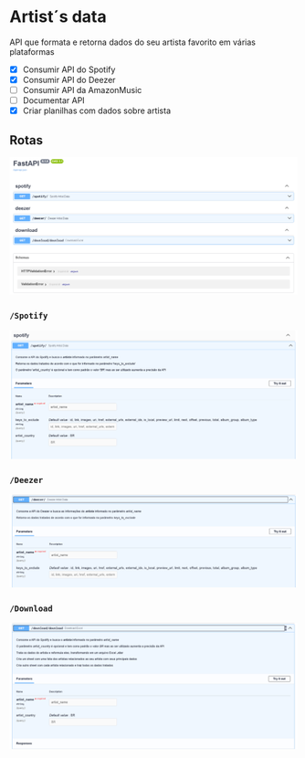 # Artist´s data

API que formata e retorna dados do seu artista favorito em várias plataformas

- [x] Consumir API do Spotify
- [x] Consumir API do Deezer
- [ ] Consumir API da AmazonMusic
- [ ] Documentar API
- [x] Criar planilhas com dados sobre artista

## Rotas

![swagger](docs/swagger.PNG)

### `/Spotify` 
![Spotify](docs/spotify.PNG)

### `/Deezer` 
![Deezer](docs/deezer.PNG)

### `/Download` 
![Download](docs/download.PNG)
